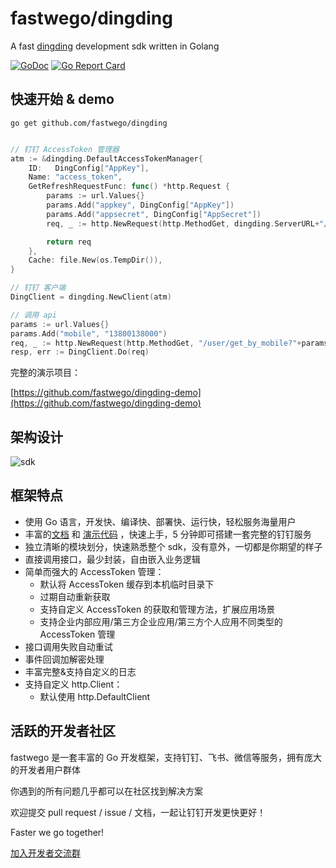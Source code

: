 # fastwego/dingding

A fast [dingding](https://ding-doc.dingtalk.com/) development sdk written in Golang

[![GoDoc](https://pkg.go.dev/badge/github.com/fastwego/dingding?status.svg)](https://pkg.go.dev/github.com/fastwego/dingding?tab=doc)
[![Go Report Card](https://goreportcard.com/badge/github.com/fastwego/dingding)](https://goreportcard.com/report/github.com/fastwego/dingding)

## 快速开始 & demo

```shell script
go get github.com/fastwego/dingding
```

```go

// 钉钉 AccessToken 管理器
atm := &dingding.DefaultAccessTokenManager{
    ID:   DingConfig["AppKey"],
    Name: "access_token",
    GetRefreshRequestFunc: func() *http.Request {
        params := url.Values{}
        params.Add("appkey", DingConfig["AppKey"])
        params.Add("appsecret", DingConfig["AppSecret"])
        req, _ := http.NewRequest(http.MethodGet, dingding.ServerURL+"/gettoken?"+params.Encode(), nil)

        return req
    },
    Cache: file.New(os.TempDir()),
}

// 钉钉 客户端
DingClient = dingding.NewClient(atm)

// 调用 api
params := url.Values{}
params.Add("mobile", "13800138000")
req, _ := http.NewRequest(http.MethodGet, "/user/get_by_mobile?"+params.Encode(), nil)
resp, err := DingClient.Do(req)
```

完整的演示项目：

[https://github.com/fastwego/dingding-demo](https://github.com/fastwego/dingding-demo)

## 架构设计

![sdk](./doc/img/sdk.jpg)

## 框架特点

- 使用 Go 语言，开发快、编译快、部署快、运行快，轻松服务海量用户
- 丰富的[文档](https://pkg.go.dev/github.com/fastwego/dingding) 和 [演示代码](https://github.com/fastwego/dingding-demo) ，快速上手，5
  分钟即可搭建一套完整的钉钉服务
- 独立清晰的模块划分，快速熟悉整个 sdk，没有意外，一切都是你期望的样子
- 直接调用接口，最少封装，自由嵌入业务逻辑
- 简单而强大的 AccessToken 管理：
    - 默认将 AccessToken 缓存到本机临时目录下
    - 过期自动重新获取
    - 支持自定义 AccessToken 的获取和管理方法，扩展应用场景
    - 支持企业内部应用/第三方企业应用/第三方个人应用不同类型的 AccessToken 管理
- 接口调用失败自动重试
- 事件回调加解密处理
- 丰富完整&支持自定义的日志
- 支持自定义 http.Client：
    - 默认使用 http.DefaultClient

## 活跃的开发者社区

fastwego 是一套丰富的 Go 开发框架，支持钉钉、飞书、微信等服务，拥有庞大的开发者用户群体

你遇到的所有问题几乎都可以在社区找到解决方案

欢迎提交 pull request / issue / 文档，一起让钉钉开发更快更好！

Faster we go together!

[加入开发者交流群](https://github.com/fastwego/fastwego.dev#%E5%BC%80%E5%8F%91%E8%80%85%E4%BA%A4%E6%B5%81%E7%BE%A4)
